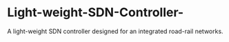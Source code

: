 # Light-weight-SDN-Controller-
A light-weight SDN controller designed for an integrated road-rail networks.
